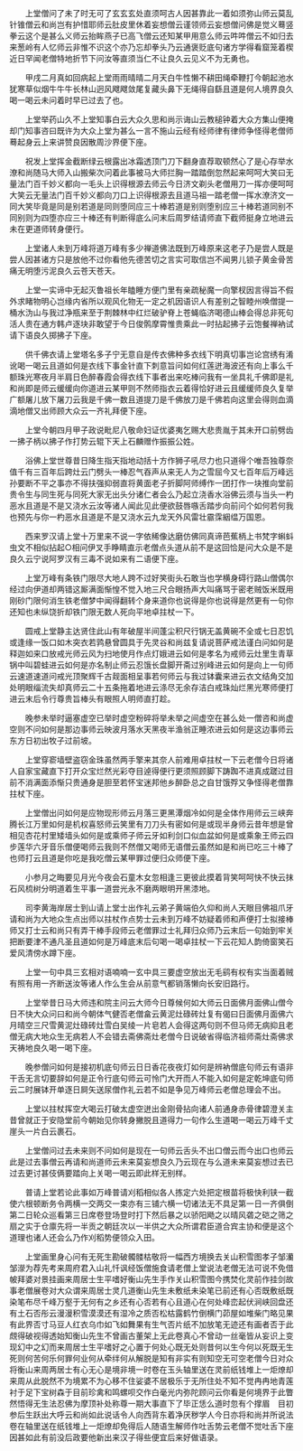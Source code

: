 <!-- { "loadSidebar": true } -->
　　上堂僧问了未了时无可了玄玄玄处直须呵古人因甚靠此一着如须弥山师云莫乱针锥僧云和尚岂有护惜耶师云肚皮里休着妄想僧云谨领师云妄想僧问佛是觉义蓦竖拳云这个是甚么义师云抬眸燕子已高飞僧云还知某甲用意么师云吽吽僧云不如归去来葱岭有人忆师云非惟不识这个亦乃忘却拳头乃云通褒贬底句诸方学得看窟笼着楔近日罕闻老僧特地折节下问汝等直须当仁不让良久云见义不为无勇也。

　　甲戌二月真如回病起上堂雨雨晴晴二月天白牛性懒不耕田绳牵鞭打今朝起池水犹寒草似烟牛牛牛长林山迥风飕飕敛尾复藏头鼻下无绳得自繇且道是何人境界良久喝一喝云未问着时早已过去了也。

　　上堂举药山久不上堂知事白云大众久思和尚示诲山云教槌钟着大众方集山便掩却门知事咨曰既许为大众上堂为甚么一言不施山云经有经师律有律师争怪得老僧师蓦起身云上来讲赞良因散周沙界便下座。

　　祝发上堂挥金截断绿云根露出冰霜透顶门刀下翻身直荐取顿然心了是心存举水潦和尚随马大师入山搬柴次问着此事被马大师拦胸一踏踏倒忽然起来呵呵大笑曰无量法门百千妙义都向一毛头上识得根源去师云今日济文剃头老僧用刀一挥亦便呵呵大笑云无量法门百千妙义都向刀口上识得根源去且道马祖一踏老僧一挥水潦济文一同大笑毕竟是同是别若道是同则堕同应三十棒若道是别则堕别应三十棒若道同别不同别则为四堕亦应三十棒还有判断得底么问末后周罗结请师直下截师挺身立地进云未在更道师转身便行。

　　上堂诸人未到万峰将道万峰有多少禅道佛法既到万峰原来这老子乃是尝人既是尝人因甚诸方只是放他不过你看他先德苦切之言实可取信岂不闻男儿锁子黄金骨苦痛无明堕污泥良久云苍天苍天。

　　上堂一实谛中无起灭鲁祖长年瞌睡方便门里有亲疏秘魔一向擎杈因言得旨不假外求睹物明心岂缘内省所以观风化物无一定之机因语识人有差别之智睦州唤僧提一桶水沩山与我过净瓶来至于荆棘林中红烂破驴脊上苍蝇临济喝德山棒会得总非死句活人贵在通方韩卢逐块非敢望于今日俊鹘摩霄惟贵乘此一时拈起拂子云饱餐禅衲试请下语良久掷拂子下座。

　　供千佛衣请上堂塔名多子宁无意自是传衣佛种多衣线下明真切事岂论宫绣有淆讹喝一喝云且道如何是衣线下事金针直下刺意旨问如何红莲迸海波还有向上事么千额珠光寒夜月半肩日色醉春霞会得衣线下事者出来吃棒问我有一坐具礼千佛即是礼和尚即是师云缓缓向你道进云某甲则不然师指衣云着得恰好进云且缓缓师良久复举广额屠儿放下屠刀云我是千佛一数且道提刀是千佛放刀是千佛若向这里会得则血滴滴地僧又出师顾大众云一齐礼拜便下座。

　　上堂今朝四月甲子政说毗尼八敬命妇证优婆夷乞赐大悲贵胤于其未开口前劈齿一拂子柄以拂子作打势云辊下天上石麟赠作振振公姓。

　　浴佛上堂世尊昔日降生指天指地动括十方作狮子吼尽力也只道得个唯吾独尊奈值千有三百年后跨灶云门劈头一棒忍气吞声从来无人为之雪屈今又七百年后万峰远孙要断不平之事亦不得扶强抑弱直将黄面老子折脚阿师缚作一团打作一块推向堂前贵令生与同生死与同死大家无出头分诸仁者会么乃起立浇香水浴佛云须与当头一杓恶水且道是不是又浇水云汝等诸人闻此见此便欲鼓唇嗾舌踏步向前问个如何若何我也预先与你一杓恶水且道是不是又浇水云九龙天外风雷壮霢霂絪缊万国恩。

　　西来罗汉请上堂十万里来不说一字依稀像达磨仿佛同真谛芭蕉柄上书梵字蝌蚪虫文不相似拈起○相问伊叉手睁睛直示老僧点头道从前不是这回恰是问大众是不是良久云宁说阿罗汉有三毒不说如来有二语便下座。

　　上堂万峰有条铁门限尽大地人跨不过好笑街头石敢当也学横身碍行路山僧偶尔经过向伊道却两错这厮满面惭惶不觉入地三尺合眼扬声大叫痛骂于密老贼饭米既用刚砂门限何消生铁老僧梦中闻得翻转个身来道你也说得是你也说得是然更有一句你还知也未纵饶折却铁门限无数人死向平地卓拄杖一下。

　　圆戒上堂静主达贤住此山有年破屋半间蓬尘积尺行锅无盖黄碗不全或七日忍饥或逢缘一饭口如木突衣若鹑悬曾圆具于先灵谷和尚兹复请说菩萨戒法谨白问如何是释迦如来口放戒光师云风为扫地使月作点灯娥进云如何是孝名为戒师云灶里生青草锅中叫碧蛙进云如何是亦名制止师云忍饿长盘脚开斋过别峰进云如何是向上一句师云速道速道问戒光顶聚辉千古觌面相呈事若何师云与我过钵囊来进云衣文结角交加处明眼缁流失却真师云二十五条拖着地进云涤尽无余存洁白戒珠灿烂黑光寒师便打进云末后令行尊贵旨棒头有眼照人明师直打趁。

　　晚参未举时逼塞虚空已举时虚空粉碎将举未举之间虚空在甚么处一僧咨和尚虚空则不问如何是那边事师云映波月落水天黑夜半渔翁正睡浓进云如何是这边事师云东方日初出牧子过前坡。

　　上堂穿窬墙壁盗窃金珠虽然两手擎来其奈人前难用卓拄杖一下云老僧今日将诸人自家宝藏直下打开众宝烂然光彩夺目逴得便行更须照顾脚下踌踟不进真成蹉过目前不消满面添惭只贵通身是胆至若怀宝迷邦他乡醉卧总之自甘饿殍又争怪得老僧靠拄杖下座。

　　上堂僧出问如何是应物现形师云月落三更黑潭烟冷如何是全体作用师云三峡奔腾长江万里如何是机权喜怒师云笑里有刀刀头有密如何是或现半身师云昔年想是曾相见杏花村里矮墙头如何是或乘师子师云牙如利剑口似血盆如何是或乘象王师云四步莲华六牙音乐僧便喝师云我则不然僧又喝师无语僧云虽然如是和尚已吃三十棒了也师打云且道是你吃是我吃僧云某甲罪过便归众师便下座。

　　小参月之晦要见月光今夜会石童木女忽相逢三更彼此摸着背笑呵呵快不快云抹石风梳树分明道着生平事一道尝光永不磨两眼明开黑漆地。

　　司李黄海岸居士到山请上堂士出作礼云弟子黄端伯久仰和尚人天眼目佛祖爪牙请和尚为大地众生点出师以拄杖作点势士云未到万峰不妨疑着师和声便打士拟接棒师又打士云和尚只有弄干棒手段师云老僧罪过士礼拜归众师乃云末后一句始到牢关把断要津不通凡圣且道如何是万峰底末后句喝一喝卓拄杖一下云花知人韵倚窗笑石爱风清傍水蹲下座。

　　上堂一句中具三玄相对语喃喃一玄中具三要虚空放出无毛鹞有权有实当面着贼有照有用一齐断送汝等诸人作么生会从前意气都销落懒向长安旧路行。

　　上堂举昔日马大师违和院主问云大师今日尊候何如大师云日面佛月面佛山僧今日不快大众问曰和尚今朝体气健否老僧畣云黄泥灶碌砖灶复有偈曰日面佛月面佛六月晴空三尺雪黄泥灶碌砖灶雪白吴绫一片皂若人会得这两句则不但马师无病抑且老僧无病大地众生无病若人不会错去斋佛斋灶老僧今日说破省得临济祖师斋灶斋佛求天祷地良久喝一喝下座。

　　晚参僧问如何是接初机底句师云日日香花夜夜灯如何是辨衲僧底句师云有语非干舌无言切要辞如何是正令行底句师云可怜门大开而人不能入如何是定乾坤底句师云二时展钵开单逐日屙矢送尿僧作礼云若不如是争见万峰师云老僧总理会不出。

　　上堂以拄杖挥空大喝云打破太虚空迸出金刚骨拈向诸人前通身赤骨律碧澄关主昔曾就正于安隐堂前今朝始见你转身撇脱且道得力一句作么生道喝一喝云万峰千丈崖头一片白云裹石。

　　上堂僧问过去未来则不问如何是现在一句师云舌头不出口僧云而今出口也师云此是过去事僧云再请和尚道师云未来莫妄想良久乃云现在与么道未来莫妄想过去已过去更讨甚伎俩要踏向上关喝一喝云即此样无别样。

　　普请上堂若论此事如万峰普请刈稻相似各人拣定六处把定根苗将极快利铗一截使六根顿断务令两横一交两交一束亦有三铺六横一切诸法无不具足第一日一齐俱倒第二日轮众巡看第三日席卷登场登时打下然后暴之以骄阳飏之以晴风砻之硙之筛之扇之实于仓廪先将一半贡之朝廷次以一半供之大众所谓君臣道合宾主协和便是这个道理也诸人还会么乃作刈稻势便领众入田。

　　上堂画里身心问有无死生勘破髑髅枯敬将一幅西方境换去关山积雪图孝子邹灡邹濴为荐先考来周府君入山礼忏讽经饭僧施食请老僧上堂说法老僧无法可说不免借帔拜婆对景挂画来周居士生平嗜好衡山先生手作关山积雪图今携焚化灵前作挂剑故事老僧展卷对大众谓来周居士灵几道衡山先生未敷纸未染笔已前还有心否既敷纸既染笔布尽千峰万壑于无何有之乡还有心否若有心且道心在何处峰峦起伏涧峡回盘还有土石否彤云漫漫积雪漠漠还有湿冷之质否松枯露鹤竹倒横门茆屋如堆柴门略见果有此界否寸马豆人红衣乌巾如飞如舞果有生气否片纸不加放笔无迹还有画者否于此覤得破视得透始知衡山先生不曾画古董架上无此卷真心不曾动一丝毫皆从妄识上变现幻中之幻而来周居士生平嗜好之心置于何处心既无处则昔何以生今何以死既无生死则何苦何乐何罪何业何从牵绊何从解脱是知有非实有则知空无可空老僧今日对众将衡山来周两居士有心无心是境非境一时卷在玉头轴里送在灵前纸钱堆上一炬燎却来周从此脱然不为境累不为心移不住娑婆不居极乐于无所住处不知不觉冉冉地青莲衬于足下宝树森于目前珍禽和鸣螺呗交作白毫光内弥陀顾问云你看是何境界于此瞥然悟得无生法忍佛为摩顶补处称尊一期大事直下了毕正恁么道时忽有个撑眉　目初参后生跃出大呼云和尚如此说话令人向西背东着净厌秽学人今日亦将和尚并所说法卷在轴里送在纸钱堆上一炬燎却免得后人随语生解师作吐舌势云老僧不觉吐舌下座因甚如此有前没后政要他新出来汉子得些便宜后来好做语录。

